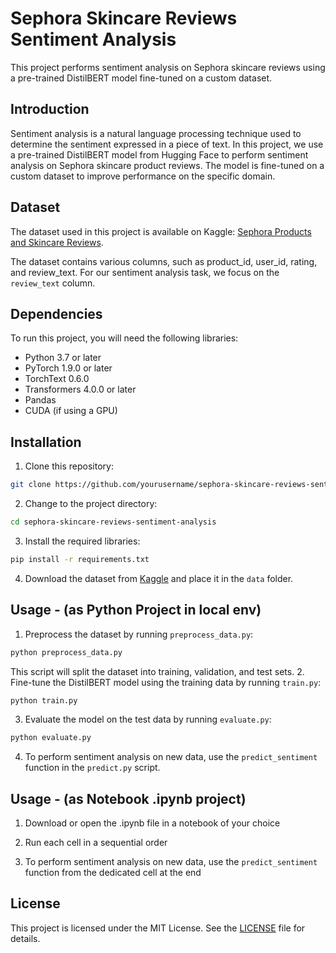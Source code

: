 # Sephora Skincare Reviews Sentiment Analysis

This project performs sentiment analysis on Sephora skincare reviews using a pre-trained DistilBERT model fine-tuned on a custom dataset.

## Introduction

Sentiment analysis is a natural language processing technique used to determine the sentiment expressed in a piece of text. In this project, we use a pre-trained DistilBERT model from Hugging Face to perform sentiment analysis on Sephora skincare product reviews. The model is fine-tuned on a custom dataset to improve performance on the specific domain.

## Dataset

The dataset used in this project is available on Kaggle: [Sephora Products and Skincare Reviews](https://www.kaggle.com/datasets/nadyinky/sephora-products-and-skincare-reviews?resource=download&select=reviews_0_250.csv).

The dataset contains various columns, such as product_id, user_id, rating, and review_text. For our sentiment analysis task, we focus on the `review_text` column.

## Dependencies

To run this project, you will need the following libraries:

- Python 3.7 or later
- PyTorch 1.9.0 or later
- TorchText 0.6.0
- Transformers 4.0.0 or later
- Pandas
- CUDA (if using a GPU)

## Installation

1. Clone this repository:
  ```bash
  git clone https://github.com/yourusername/sephora-skincare-reviews-sentiment-analysis.git
  ```

2. Change to the project directory:
  ```bash
  cd sephora-skincare-reviews-sentiment-analysis
  ```

3. Install the required libraries:
  ```bash
  pip install -r requirements.txt
  ```

4. Download the dataset from [Kaggle](https://www.kaggle.com/datasets/nadyinky/sephora-products-and-skincare-reviews?resource=download&select=reviews_0_250.csv) and place it in the `data` folder.


## Usage - (as Python Project in local env)

1. Preprocess the dataset by running `preprocess_data.py`:

```bash
python preprocess_data.py
```

This script will split the dataset into training, validation, and test sets.
2. Fine-tune the DistilBERT model using the training data by running `train.py`:
```bash
python train.py
```

3. Evaluate the model on the test data by running `evaluate.py`:
```bash
python evaluate.py
```

4. To perform sentiment analysis on new data, use the `predict_sentiment` function in the `predict.py` script.

## Usage - (as Notebook .ipynb project)

1. Download or open the .ipynb file in a notebook of your choice

2. Run each cell in a sequential order

3. To perform sentiment analysis on new data, use the `predict_sentiment` function from the dedicated cell at the end

## License

This project is licensed under the MIT License. See the [LICENSE](LICENSE) file for details.
